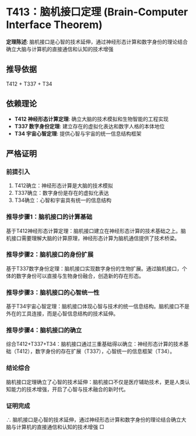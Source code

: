 # T413：脑机接口定理 (Brain-Computer Interface Theorem)

**定理陈述**: 脑机接口是心智的技术延伸，通过神经形态计算和数字身份的理论结合确立大脑与计算机的直接通信和认知的技术增强

## 推导依据
T412 + T337 + T34

## 依赖理论
- **T412 神经形态计算定理**: 确立大脑的技术模拟和生物智能的工程实现
- **T337 数字身份定理**: 建立存在的虚拟化表达和数字人格的本体地位
- **T34 宇宙心智定理**: 提供心智与宇宙的统一信息结构框架

## 严格证明

### 前提引入
1. T412确立：神经形态计算是大脑的技术模拟
2. T337确立：数字身份是存在的虚拟化表达
3. T34确立：心智和宇宙具有统一的信息结构

### 推导步骤1：脑机接口的计算基础
基于T412神经形态计算定理：脑机接口建立在神经形态计算的技术基础之上。脑机接口需要理解大脑的计算原理，神经形态计算为脑机通信提供了技术桥梁。

### 推导步骤2：脑机接口的身份扩展
基于T337数字身份定理：脑机接口实现数字身份的生物扩展。通过脑机接口，个体的数字身份可以直接与生物身份融合，创造新的存在形态。

### 推导步骤3：脑机接口的心智统一性
基于T34宇宙心智定理：脑机接口体现心智与技术的统一信息结构。脑机接口不是外在的工具连接，而是心智信息结构的技术延伸。

### 推导步骤4：脑机接口的确立
综合T412+T337+T34：脑机接口通过三重基础得以确立：神经形态计算的技术基础（T412），数字身份的存在扩展（T337），心智统一的信息框架（T34）。

### 结论综合
脑机接口定理确立了心智的技术延伸：脑机接口不仅是医疗辅助技术，更是人类认知能力的技术增强，开启了心智与技术融合的新时代。

### 证明完成
∴ 脑机接口是心智的技术延伸，通过神经形态计算和数字身份的理论结合确立大脑与计算机的直接通信和认知的技术增强 □